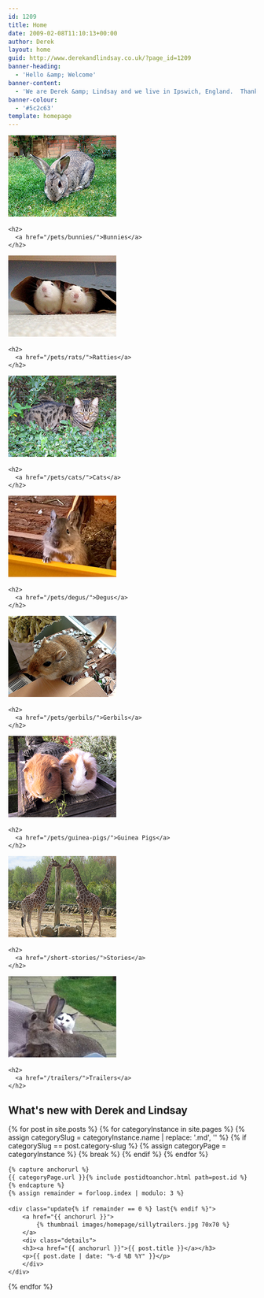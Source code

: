 ```yaml
---
id: 1209
title: Home
date: 2009-02-08T11:10:13+00:00
author: Derek
layout: home
guid: http://www.derekandlindsay.co.uk/?page_id=1209
banner-heading:
  - 'Hello &amp; Welcome'
banner-content:
  - 'We are Derek &amp; Lindsay and we live in Ipswich, England.  Thank you for visiting us as we share some of our favourite things.  From tales about the beautiful critters who have made up our family over the years, short stories and other things we love.'
banner-colour:
  - '#5c2c63'
template: homepage
---
```


<div id="areas" class="fourwide">
  <div class="area">
    <a href="/pets/bunnies/"><img src="/images/homepage/bunnies.jpg" alt="Bunnies" /></a>
    
    <h2>
      <a href="/pets/bunnies/">Bunnies</a>
    </h2>
  </div>
  
  <div class="area">
    <a href="/pets/rats/"><img src="/images/homepage/ratties.jpg" alt="Ratties" /></a> 
    
    <h2>
      <a href="/pets/rats/">Ratties</a>
    </h2>
  </div>
  
  <div class="area">
    <a href="/pets/cats/"><img src="/images/homepage/cats.jpg" alt="Cats" /></a>
    
    <h2>
      <a href="/pets/cats/">Cats</a>
    </h2>
  </div>
  
  <div class="area last">
    <a href="/pets/degus/"><img src="/images/homepage/home_degu.jpg" alt="Degus" /></a>
    
    <h2>
      <a href="/pets/degus/">Degus</a>
    </h2>
  </div>
  
  <div class="area">
    <a href="/pets/gerbils/"><img src="/images/homepage/gerbils.jpg" alt="Gerbils" /></a>
    
    <h2>
      <a href="/pets/gerbils/">Gerbils</a>
    </h2>
  </div>
  
  <div class="area">
    <a href="/pets/guinea-pigs/"><img src="/images/homepage/guineapigs.jpg" alt="Guinea Pigs" /></a>
    
    <h2>
      <a href="/pets/guinea-pigs/">Guinea Pigs</a>
    </h2>
  </div>
  
  <div class="area">
    <a href="/short-stories/"><img src="/images/homepage/stories.jpg" alt="Stories" /></a>
    
    <h2>
      <a href="/short-stories/">Stories</a>
    </h2>
  </div>
  
  <div class="area last">
    <a href="/trailers/"><img src="/images/homepage/sillytrailers.jpg" alt="Silly Trailers" /></a>
    
    <h2>
      <a href="/trailers/">Trailers</a>
    </h2>
  </div>
</div>

<div id="updates" class="tintbg">
	<h2>What's new with Derek and Lindsay</h2>

{% for post in site.posts %}
	{% for categoryInstance in site.pages %}
		{% assign categorySlug = categoryInstance.name | replace: '.md', '' %}
		{% if categorySlug == post.category-slug %}
			{% assign categoryPage = categoryInstance %}
			{% break %}
		{% endif %}
	{% endfor %}

	{% capture anchorurl %}
	{{ categoryPage.url }}{% include postidtoanchor.html path=post.id %}
	{% endcapture %}
	{% assign remainder = forloop.index | modulo: 3 %}	
	
	<div class="update{% if remainder == 0 %} last{% endif %}">
		<a href="{{ anchorurl }}">
			{% thumbnail images/homepage/sillytrailers.jpg 70x70 %}
		</a>
		<div class="details">
		<h3><a href="{{ anchorurl }}">{{ post.title }}</a></h3>
		<p>{{ post.date | date: "%-d %B %Y" }}</p>
		</div>
	</div>

{% endfor %}

</div>
<div class="clearer"></div>
